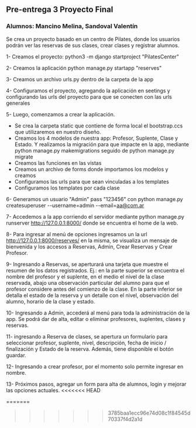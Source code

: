 ## Pre-entrega 3 Proyecto Final 

### Alumnos: Mancino Melina, Sandoval Valentín

Se crea un proyecto basado en un centro de Pilates, donde los usuarios podrán ver las reservas de sus clases, crear clases y registrar alumnos.

1- Creamos el proyecto: 
   python3 -m django startproject "PilatesCenter"

2- Creamos la aplicación 
   python manage.py startapp "reserves"   

3- Creamos un archivo urls.py dentro de la carpeta de la app

4- Configuramos el proyecto, agregando la aplicación en seetings y configurando las urls del proyecto para que se conecten con las urls generales

5- Luego, comenzamos a crear la aplicación.
- Se crea la carpeta static que contiene de forma local el bootstrap.ccs que utilizaremos en nuestro diseño.
- Creamos los 4 modelos de nuestra app: Profesor, Suplente, Clase y Estado. Y realizamos la migración para que impacte en la app, mediante python manage.py makemigrations seguido de python manage.py migrate
- Creamos las funciones en las vistas
- Creamos un archivo de forms donde importamos los modelos y creamos 
- Configuramos las urls para que sean vinculadas a los templates
- Configuramos los templates por cada clase

6- Generamos un usuario "Admin" pass "123456" con python manage.py createsuperuser --username=admin --email=aa@com.ar

7- Accedemos a la app corriendo el servidor mediante python manage.py runserver http://127.0.0.1:8000/ donde se encuentra el home de la web.

8- Para ingresar al menú de opciones ingresamos un la url http://127.0.0.1:8000/reserves/ en la misma, se visualiza un mensaje de bienvenida y los accesos a Reservas, Admin, Crear Reservas y Crear Profesor.

9- Ingresando a Reservas, se aperturará una tarjeta que muestre el resumen de los datos registrados. Ej.: en la parte superior se encuentra el nombre del profesor y el suplente, en el medio el nivel de la clase reservada, abajo una observación particular del alumno para que el profesor considere antes del comienzo de la clase. En la parte inferior se detalla el estado de la reserva y un detalle con el nivel, observación del alumno, horario de la clase y estado.

10- Ingresando a Admin, accederá al menú para toda la administración de la app. Se podrá dar de alta, editar o eliminar profesores, suplentes, clases y reservas.

11- ingresando a Reserva de clases, se apertura un formulario para seleccionar profesor, suplente, nivel, descripción, fecha de inicio / finalización y Estado de la reserva. Además, tiene disponible el botón guardar.

12- Ingresando a crear profesor, por el momento solo permite ingresar en nombre.

13- Próximos pasos, agregar un form para alta de alumnos, login y mejorar las opciones actuales.
<<<<<<< HEAD



=======
>>>>>>> 3785baa1ecc96e74d08c1f84545d70337f4d2a1d

